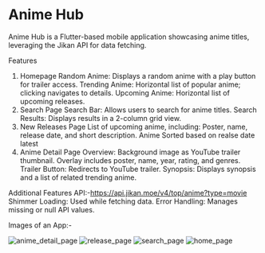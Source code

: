 # Anime Hub

Anime Hub is a Flutter-based mobile application showcasing anime titles, leveraging the Jikan API for data fetching.

Features
1. Homepage
Random Anime: Displays a random anime with a play button for trailer access.
Trending Anime: Horizontal list of popular anime; clicking navigates to details.
Upcoming Anime: Horizontal list of upcoming releases.
2. Search Page
Search Bar: Allows users to search for anime titles.
Search Results: Displays results in a 2-column grid view.
3. New Releases Page
List of upcoming anime, including:
Poster, name, release date, and short description.
Anime Sorted based on realse date latest
5. Anime Detail Page
Overview:
Background image as YouTube trailer thumbnail.
Overlay includes poster, name, year, rating, and genres.
Trailer Button: Redirects to YouTube trailer.
Synopsis: Displays synopsis and a list of related trending anime.

Additional Features
API:-https://api.jikan.moe/v4/top/anime?type=movie
Shimmer Loading: Used while fetching data.
Error Handling: Manages missing or null API values.

Images of an App:-

![anime_detail_page](https://github.com/user-attachments/assets/e9863dc0-3685-47e5-9971-512d0cf59703)
![release_page](https://github.com/user-attachments/assets/434409ca-8e53-4162-97b9-4be84dc0c733)
![search_page](https://github.com/user-attachments/assets/d24e33a4-6bcb-4572-a281-9a2a897da735)
![home_page](https://github.com/user-attachments/assets/f0f1ccd5-6350-4dc1-93c5-e99c76abd152)
